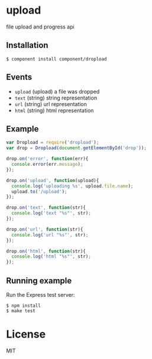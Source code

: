 # upload

  file upload and progress api

## Installation

    $ component install component/dropload

## Events

  - `upload` (upload) a file was dropped
  - `text` (string) string representation
  - `url` (string) url representation
  - `html` (string) html representation

## Example

```js
var Dropload = require('dropload');
var drop = Dropload(document.getElementById('drop'));

drop.on('error', function(err){
  console.error(err.message);
});

drop.on('upload', function(upload){
  console.log('uploading %s', upload.file.name);
  upload.to('/upload');
});

drop.on('text', function(str){
  console.log('text "%s"', str);
});

drop.on('url', function(str){
  console.log('url "%s"', str);
});

drop.on('html', function(str){
  console.log('html "%s"', str);
});
```

## Running example

  Run the Express test server:

```
$ npm install
$ make test
```

# License

  MIT

